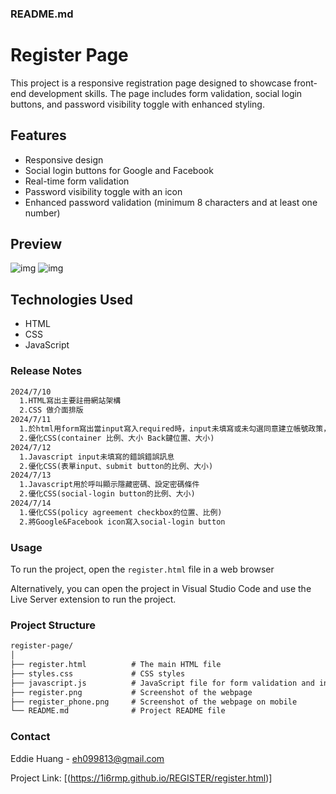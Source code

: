### README.md

# Register Page

This project is a responsive registration page designed to showcase front-end development skills. The page includes form validation, social login buttons, and password visibility toggle with enhanced styling.

## Features

- Responsive design
- Social login buttons for Google and Facebook
- Real-time form validation
- Password visibility toggle with an icon
- Enhanced password validation (minimum 8 characters and at least one number)
## Preview

![img](https://1i6rmp.github.io/REGISTER/register.png)
![img](https://1i6rmp.github.io/REGISTER/register_phone.png)

## Technologies Used

- HTML
- CSS
- JavaScript

### Release Notes
```markdown
2024/7/10 
  1.HTML寫出主要註冊網站架構
  2.CSS 做介面排版
2024/7/11
  1.於html用form寫出當input寫入required時，input未填寫或未勾選同意建立帳號政策，按下submit跳出error message
  2.優化CSS(container 比例、大小 Back鍵位置、大小)
2024/7/12
  1.Javascript input未填寫的錯誤錯誤訊息
  2.優化CSS(表單input、submit button的比例、大小)
2024/7/13
  1.Javascript用於呼叫顯示隱藏密碼、設定密碼條件
  2.優化CSS(social-login button的比例、大小)
2024/7/14
  1.優化CSS(policy agreement checkbox的位置、比例)
  2.將Google&Facebook icon寫入social-login button
```
### Usage

To run the project, open the ` register.html ` file in a web browser 

Alternatively, you can open the project in Visual Studio Code and use the Live Server extension to run the project.

### Project Structure

```markdown
register-page/
│
├── register.html          # The main HTML file
├── styles.css             # CSS styles
├── javascript.js          # JavaScript file for form validation and interactions
├── register.png           # Screenshot of the webpage
├── register_phone.png     # Screenshot of the webpage on mobile
└── README.md              # Project README file
```

### Contact

Eddie Huang - eh099813@gmail.com

Project Link: [(https://1i6rmp.github.io/REGISTER/register.html)]





